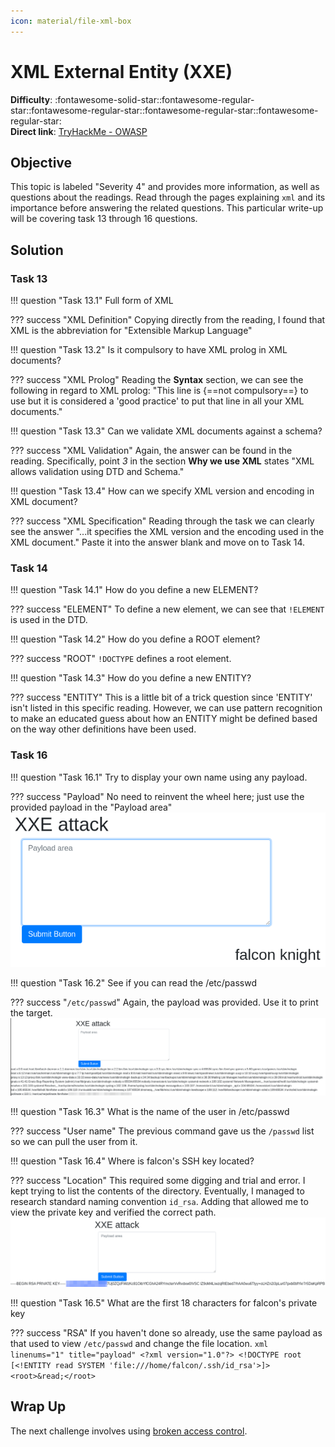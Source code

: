 ```yaml
---
icon: material/file-xml-box
---
```


# XML External Entity (XXE)

**Difficulty**: :fontawesome-solid-star::fontawesome-regular-star::fontawesome-regular-star::fontawesome-regular-star::fontawesome-regular-star:<br/>
**Direct link**: [TryHackMe - OWASP](https://tryhackme.com/room/owasptop10)

## Objective

This topic is labeled "Severity 4" and provides more information, as well as questions about the readings. Read through the pages explaining `xml` and its importance before answering the related questions. This particular write-up will be covering task 13 through 16 questions.

## Solution


### Task 13

!!! question "Task 13.1"
    Full form of XML

??? success "XML Definition"
    Copying directly from the reading, I found that XML is the abbreviation for "Extensible Markup Language"

!!! question "Task 13.2"
    Is it compulsory to have XML prolog in XML documents?

??? success "XML Prolog"
    Reading the **Syntax** section, we can see the following in regard to XML prolog: "This line is {==not compulsory==} to use but it is considered a 'good practice' to put that line in all your XML documents."

!!! question "Task 13.3"
    Can we validate XML documents against a schema?

??? success "XML Validation"
    Again, the answer can be found in the reading. Specifically, point *3* in the section **Why we use XML** states "XML allows validation using DTD and Schema."

!!! question "Task 13.4"
    How can we specify XML version and encoding in XML document?

??? success "XML Specification"
    Reading through the task we can clearly see the answer "...it specifies the XML version and the encoding used in the XML document." Paste it into the answer blank and move on to Task 14.

### Task 14

!!! question "Task 14.1"
    How do you define a new ELEMENT?

??? success "ELEMENT"
    To define a new element, we can see that `!ELEMENT` is used in the DTD.

!!! question "Task 14.2"
    How do you define a ROOT element?

??? success "ROOT"
    `!DOCTYPE` defines a root element.

!!! question "Task 14.3"
    How do you define a new ENTITY?

??? success "ENTITY"
    This is a little bit of a trick question since 'ENTITY' isn't listed in this specific reading. However, we can use pattern recognition to make an educated guess about how an ENTITY might be defined based on the way other definitions have been used. 

### Task 16

!!! question "Task 16.1"
    Try to display your own name using any payload.

??? success "Payload"
    No need to reinvent the wheel here; just use the provided payload in the "Payload area"<br/>
    ![name](../img/objectives/o4/name.png)

!!! question "Task 16.2"
    See if you can read the /etc/passwd

??? success "`/etc/passwd`"
    Again, the payload was provided. Use it to print the target.<br/>
    ![attack](../img/objectives/o4/attack.png)

!!! question "Task 16.3"
    What is the name of the user in /etc/passwd

??? success "User name"
    The previous command gave us the `/passwd` list so we can pull the user from it.

!!! question "Task 16.4"
    Where is falcon's SSH key located?

??? success "Location"
    This required some digging and trial and error. I kept trying to list the contents of the directory. Eventually, I managed to research standard naming convention `id_rsa`. Adding that allowed me to view the private key and verified the correct path.
    ![key](../img/objectives/o4/rsa.png)

!!! question "Task 16.5"
    What are the first 18 characters for falcon's private key

??? success "RSA"
    If you haven't done so already, use the same payload as that used to view `/etc/passwd` and change the file location.
    ```xml linenums="1" title="payload"
    <?xml version="1.0"?>
    <!DOCTYPE root [<!ENTITY read SYSTEM 'file:///home/falcon/.ssh/id_rsa'>]>
    <root>&read;</root>
    ```

## Wrap Up

The next challenge involves using [broken access control](./o5.md).